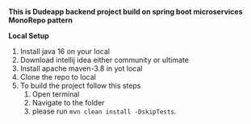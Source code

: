 **This is Dudeapp backend project build on spring boot microservices MonoRepo pattern**

**Local Setup**
1. Install java 16 on your local
2. Download intellij idea either community or ultimate
3. Install apache maven-3.8 in yot local 
4. Clone the repo to local 
5. To build the project follow this steps 
   1. Open terminal
   2. Navigate to the folder 
   3. please run ```mvn clean install -DskipTests```.